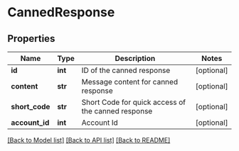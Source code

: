 # CannedResponse

## Properties
Name | Type | Description | Notes
------------ | ------------- | ------------- | -------------
**id** | **int** | ID of the canned response | [optional] 
**content** | **str** | Message content for canned response | [optional] 
**short_code** | **str** | Short Code for quick access of the canned response | [optional] 
**account_id** | **int** | Account Id | [optional] 

[[Back to Model list]](../README.md#documentation-for-models) [[Back to API list]](../README.md#documentation-for-api-endpoints) [[Back to README]](../README.md)

